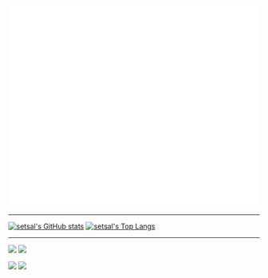 <div align="left">
	<br>
    <a href="https://setsal.dev" target="_blank" rel="noopener noreferrer">
	<img src="header.svg" width="800" height="400" alt="">
	<br>
    </a>
</div>

---

[![setsal's GitHub stats](https://github-readme-stats.vercel.app/api?username=setsal&show_icons=true&count_private=true&theme=graywhite)](https://setsal.dev)
[![setsal's Top Langs](https://github-readme-stats.vercel.app/api/top-langs/?username=setsal&layout=compact&count_private=true&exclude_repo=dev)](https://setsal.dev)

---

![](https://komarev.com/ghpvc/?username=setsal&color=brightgreen)
[<img src="https://img.shields.io/badge/Email-contact%40setsal.dev-important">](mailto:contact@setsal.dev)

[<img src="https://img.shields.io/badge/linkedin-%230077B5.svg?&style=for-the-badge&logo=linkedin&logoColor=white">](https://www.linkedin.com/in/setsal/)
[<img src="https://img.shields.io/badge/MY Blog-ff69b4?&style=for-the-badge&logo=Blogger&logoColor=white">](https://blog.setsal.dev)
